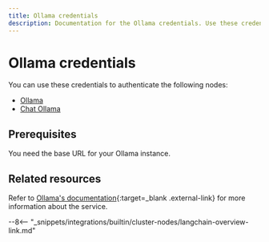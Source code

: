 ```yaml
---
title: Ollama credentials
description: Documentation for the Ollama credentials. Use these credentials to authenticate Ollama in n8n, a workflow automation platform.
---
```


# Ollama credentials

You can use these credentials to authenticate the following nodes:

* [Ollama](/integrations/builtin/cluster-nodes/sub-nodes/n8n-nodes-base.lmollama/)
* [Chat Ollama](/integrations/builtin/cluster-nodes/sub-nodes/n8n-nodes-base.lmchatollama/)

## Prerequisites

You need the base URL for your Ollama instance.

## Related resources

Refer to [Ollama's documentation](https://github.com/jmorganca/ollama/blob/main/docs/api.md){:target=_blank .external-link} for more information about the service.

--8<-- "_snippets/integrations/builtin/cluster-nodes/langchain-overview-link.md"
